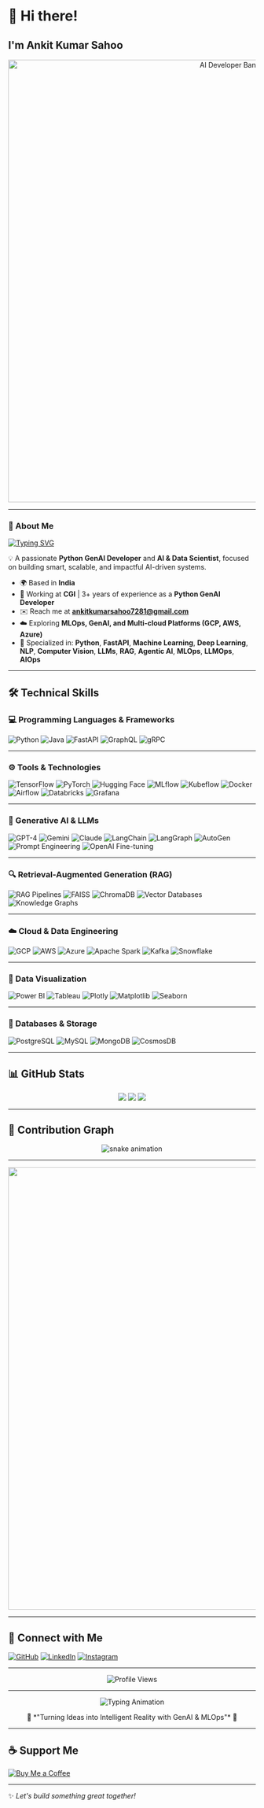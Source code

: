 # 👋 Hi there!

## I'm **Ankit Kumar Sahoo**

<p align="center">
  <img src="https://raw.githubusercontent.com/ankitsahoo/ankitsahoo/main/assests/Coding%20Artificial%20Intelligence%20GIF%20by%20Pudgy%20Penguins.gif" alt="AI Developer Banner" width="900" />
</p>

---

### 🚀 About Me

[![Typing SVG](https://readme-typing-svg.demolab.com?font=Fira+Code&duration=4000&pause=1000&color=00FFFF&center=true&vCenter=true&width=800&lines=Hi+There!+👋+I'm+Ankit+Kumar+Sahoo;Python+GenAI+Developer+%7C+AI+%26+Data+Scientist;Building+Smart+%26+Scalable+AI+Solutions;Exploring+MLOps+%7C+GenAI+%7C+LLMOps)](https://git.io/typing-svg)

💡 A passionate **Python GenAI Developer** and **AI & Data Scientist**, focused on building smart, scalable, and impactful AI-driven systems.

- 🌍 Based in **India**
- 💼 Working at **CGI** | 3+ years of experience as a **Python GenAI Developer**
- ✉️ Reach me at **ankitkumarsahoo7281@gmail.com**
- ☁️ Exploring **MLOps, GenAI, and Multi-cloud Platforms (GCP, AWS, Azure)**
- 🧠 Specialized in: **Python**, **FastAPI**, **Machine Learning**, **Deep Learning**, **NLP**, **Computer Vision**, **LLMs**, **RAG**, **Agentic AI**, **MLOps**, **LLMOps**, **AIOps**

---

## 🛠️ Technical Skills

### 💻 Programming Languages & Frameworks
![Python](https://img.shields.io/badge/Python-3776AB?style=for-the-badge&logo=python&logoColor=white)
![Java](https://img.shields.io/badge/Java-007396?style=for-the-badge&logo=java&logoColor=white)
![FastAPI](https://img.shields.io/badge/FastAPI-009688?style=for-the-badge&logo=fastapi&logoColor=white)
![GraphQL](https://img.shields.io/badge/GraphQL-E10098?style=for-the-badge&logo=graphql&logoColor=white)
![gRPC](https://img.shields.io/badge/gRPC-6A4CFF?style=for-the-badge&logo=grpc&logoColor=white)

---

### ⚙️ Tools & Technologies
![TensorFlow](https://img.shields.io/badge/TensorFlow-FF6F00?style=for-the-badge&logo=tensorflow&logoColor=white)
![PyTorch](https://img.shields.io/badge/PyTorch-EE4C2C?style=for-the-badge&logo=pytorch&logoColor=white)
![Hugging Face](https://img.shields.io/badge/Hugging%20Face-FFCC00?style=for-the-badge&logo=huggingface&logoColor=black)
![MLflow](https://img.shields.io/badge/MLflow-0194E2?style=for-the-badge&logo=mlflow&logoColor=white)
![Kubeflow](https://img.shields.io/badge/Kubeflow-00D7AC?style=for-the-badge&logo=kubeflow&logoColor=white)
![Docker](https://img.shields.io/badge/Docker-2496ED?style=for-the-badge&logo=docker&logoColor=white)
![Airflow](https://img.shields.io/badge/Airflow-017CEE?style=for-the-badge&logo=apacheairflow&logoColor=white)
![Databricks](https://img.shields.io/badge/Databricks-FF3621?style=for-the-badge&logo=databricks&logoColor=white)
![Grafana](https://img.shields.io/badge/Grafana-F46800?style=for-the-badge&logo=grafana&logoColor=white)

---

### 🤖 Generative AI & LLMs
![GPT-4](https://img.shields.io/badge/GPT--4-412991?style=for-the-badge&logo=openai&logoColor=white)
![Gemini](https://img.shields.io/badge/Gemini-4285F4?style=for-the-badge&logo=google&logoColor=white)
![Claude](https://img.shields.io/badge/Claude-FFD700?style=for-the-badge&logo=anthropic&logoColor=black)
![LangChain](https://img.shields.io/badge/LangChain-1C3C3E?style=for-the-badge&logo=chainlink&logoColor=white)
![LangGraph](https://img.shields.io/badge/LangGraph-0048BA?style=for-the-badge&logo=graph&logoColor=white)
![AutoGen](https://img.shields.io/badge/AutoGen-FF6F00?style=for-the-badge&logo=autodesk&logoColor=white)
![Prompt Engineering](https://img.shields.io/badge/Prompt%20Engineering-008080?style=for-the-badge&logo=openai&logoColor=white)
![OpenAI Fine-tuning](https://img.shields.io/badge/Fine--Tuning-1E90FF?style=for-the-badge&logo=openai&logoColor=white)

---

### 🔍 Retrieval-Augmented Generation (RAG)
![RAG Pipelines](https://img.shields.io/badge/RAG%20Pipelines-0066CC?style=for-the-badge&logo=pytorch&logoColor=white)
![FAISS](https://img.shields.io/badge/FAISS-000000?style=for-the-badge&logo=facebook&logoColor=white)
![ChromaDB](https://img.shields.io/badge/ChromaDB-FFD700?style=for-the-badge&logo=databricks&logoColor=black)
![Vector Databases](https://img.shields.io/badge/Vector%20Databases-7B68EE?style=for-the-badge&logo=neo4j&logoColor=white)
![Knowledge Graphs](https://img.shields.io/badge/Knowledge%20Graphs-2E8B57?style=for-the-badge&logo=graphql&logoColor=white)

---

### ☁️ Cloud & Data Engineering
![GCP](https://img.shields.io/badge/GCP-4285F4?style=for-the-badge&logo=googlecloud&logoColor=white)
![AWS](https://img.shields.io/badge/AWS-232F3E?style=for-the-badge&logo=amazonaws&logoColor=white)
![Azure](https://img.shields.io/badge/Azure-0078D4?style=for-the-badge&logo=microsoftazure&logoColor=white)
![Apache Spark](https://img.shields.io/badge/Apache%20Spark-E25A1C?style=for-the-badge&logo=apachespark&logoColor=white)
![Kafka](https://img.shields.io/badge/Kafka-231F20?style=for-the-badge&logo=apachekafka&logoColor=white)
![Snowflake](https://img.shields.io/badge/Snowflake-29B5E8?style=for-the-badge&logo=snowflake&logoColor=white)

---

### 🧠 Data Visualization
![Power BI](https://img.shields.io/badge/Power%20BI-F2C811?style=for-the-badge&logo=powerbi&logoColor=black)
![Tableau](https://img.shields.io/badge/Tableau-E97627?style=for-the-badge&logo=tableau&logoColor=white)
![Plotly](https://img.shields.io/badge/Plotly-3D4A77?style=for-the-badge&logo=plotly&logoColor=white)
![Matplotlib](https://img.shields.io/badge/Matplotlib-008ACD?style=for-the-badge&logo=matplotlib&logoColor=white)
![Seaborn](https://img.shields.io/badge/Seaborn-9E6A4D?style=for-the-badge&logo=seaborn&logoColor=white)

---

### 🧩 Databases & Storage
![PostgreSQL](https://img.shields.io/badge/PostgreSQL-316192?style=for-the-badge&logo=postgresql&logoColor=white)
![MySQL](https://img.shields.io/badge/MySQL-4479A1?style=for-the-badge&logo=mysql&logoColor=white)
![MongoDB](https://img.shields.io/badge/MongoDB-47A248?style=for-the-badge&logo=mongodb&logoColor=white)
![CosmosDB](https://img.shields.io/badge/CosmosDB-1C1C1C?style=for-the-badge&logo=azurecosmosdb&logoColor=white)

---

## 📊 GitHub Stats

<p align="center">
  <img src="https://github-readme-stats.vercel.app/api?username=ankitsahoo&show_icons=true&theme=radical" />
  <img src="https://github-readme-streak-stats.herokuapp.com/?user=ankitsahoo&theme=radical" />
  <img src="https://github-readme-stats.vercel.app/api/top-langs/?username=ankitsahoo&layout=compact&theme=radical&langs_count=5" />
</p>

---

## 🐍 Contribution Graph

<p align="center">
  <img src="https://github.com/ankitsahoo/ankitsahoo/blob/output/github-contribution-grid-snake.svg" alt="snake animation" />
</p>

---

<p align="center">
  <img src="https://raw.githubusercontent.com/ankitsahoo/github-profile-3d-contrib/main/profile-night-rainbow.svg" width="900"/>
</p>

---

## 🔗 Connect with Me

[![GitHub](https://img.shields.io/badge/GitHub-100000?style=for-the-badge&logo=github&logoColor=white)](https://github.com/ankitsahoo)
[![LinkedIn](https://img.shields.io/badge/LinkedIn-0077B5?style=for-the-badge&logo=linkedin&logoColor=white)](https://www.linkedin.com/in/ankit-kumar-sahoo7281/)
[![Instagram](https://img.shields.io/badge/Instagram-E4405F?style=for-the-badge&logo=instagram&logoColor=white)](http://www.instagram.com/_.ankit_sahoo._/)

---

<p align="center">
  <img src="https://komarev.com/ghpvc/?username=ankitsahoo&label=Profile%20views&color=0e75b6&style=for-the-badge" alt="Profile Views" />
</p>

---

<p align="center">
  <img src="https://readme-typing-svg.demolab.com?font=Fira+Code&pause=1000&color=00FFAA&center=true&vCenter=true&width=700&lines=Innovation+meets+Execution;AI+is+not+the+future—it's+Now!;Let's+Build+Smart+and+Scalable+Solutions!" alt="Typing Animation" />
</p>

<p align="center">
  🚀 *"Turning Ideas into Intelligent Reality with GenAI & MLOps"* 🚀
</p>

---

## ☕ Support Me
[![Buy Me a Coffee](https://img.shields.io/badge/Buy%20Me%20A%20Coffee-F7CA00?style=for-the-badge&logo=buymeacoffee&logoColor=black)](https://www.buymeacoffee.com/AnkitKumar)

---

✨ *Let's build something great together!*
